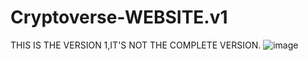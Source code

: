 # Cryptoverse-WEBSITE.v1
THIS IS THE VERSION 1,IT'S NOT THE COMPLETE VERSION.
![image](https://user-images.githubusercontent.com/107072477/229277979-48b545af-2682-45c7-a89a-5ba5e94a0ad1.png)
